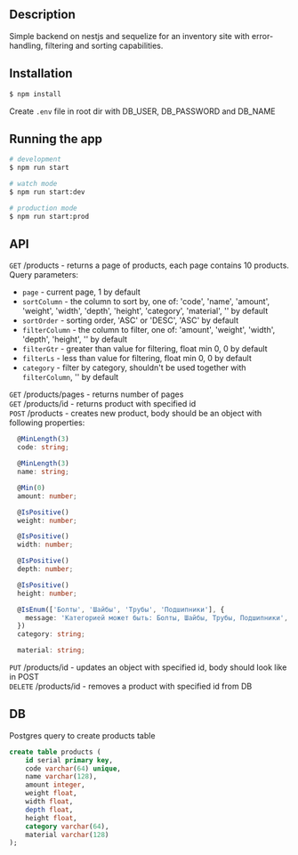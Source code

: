 ## Description

Simple backend on nestjs and sequelize for an inventory site with error-handling, filtering and sorting capabilities.

## Installation

```bash
$ npm install
```

Create `.env` file in root dir with DB_USER, DB_PASSWORD and DB_NAME

## Running the app

```bash
# development
$ npm run start

# watch mode
$ npm run start:dev

# production mode
$ npm run start:prod
```

## API

`GET` /products - returns a page of products, each page contains 10 products. <br>
Query parameters:
- `page` - current page, 1 by default
- `sortColumn` - the column to sort by, one of: 'code', 'name', 'amount', 'weight', 'width', 'depth', 'height', 'category', 'material', '' by default
- `sortOrder` - sorting order, 'ASC' or 'DESC', 'ASC' by default
- `filterColumn` - the column to filter, one of: 'amount', 'weight', 'width', 'depth', 'height', '' by default
- `filterGtr` - greater than value for filtering, float min 0, 0 by default
- `filterLs` - less than value for filtering, float min 0, 0 by default
- `category` - filter by category, shouldn't be used together with `filterColumn`, '' by default

`GET` /products/pages - returns number of pages <br>
`GET` /products/id - returns product with specified id <br>
`POST` /products - creates new product, body should be an object with following properties:
```typescript
  @MinLength(3)
  code: string;

  @MinLength(3)
  name: string;

  @Min(0)
  amount: number;

  @IsPositive()
  weight: number;

  @IsPositive()
  width: number;

  @IsPositive()
  depth: number;

  @IsPositive()
  height: number;

  @IsEnum(['Болты', 'Шайбы', 'Трубы', 'Подшипники'], {
    message: 'Категорией может быть: Болты, Шайбы, Трубы, Подшипники',
  })
  category: string;

  material: string;
```

`PUT` /products/id - updates an object with specified id, body should look like in POST <br>
`DELETE` /products/id - removes a product with specified id from DB

## DB

Postgres query to create products table

```sql
create table products (
	id serial primary key,
	code varchar(64) unique,
	name varchar(128),
	amount integer,
	weight float,
	width float,
	depth float,
	height float,
	category varchar(64),
	material varchar(128)
);
```

